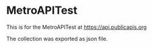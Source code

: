 ﻿# MetroAPITest

This is for the MetroAPITest at https://api.publicapis.org

The collection was exported as json file. 

